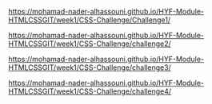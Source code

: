 https://mohamad-nader-alhassouni.github.io/HYF-Module-HTMLCSSGIT/week1/CSS-Challenge/Challenge1/

https://mohamad-nader-alhassouni.github.io/HYF-Module-HTMLCSSGIT/week1/CSS-Challenge/challenge2/

https://mohamad-nader-alhassouni.github.io/HYF-Module-HTMLCSSGIT/week1/CSS-Challenge/challenge3/

https://mohamad-nader-alhassouni.github.io/HYF-Module-HTMLCSSGIT/week1/CSS-Challenge/challenge4/
